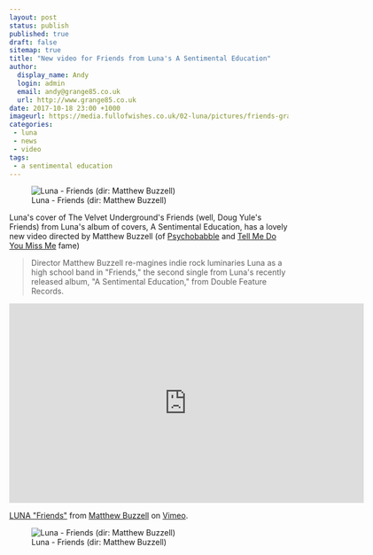 ```yaml
---
layout: post
status: publish
published: true
draft: false
sitemap: true
title: "New video for Friends from Luna's A Sentimental Education"
author:
  display_name: Andy
  login: admin
  email: andy@grange85.co.uk
  url: http://www.grange85.co.uk
date: 2017-10-18 23:00 +1000
imageurl: https://media.fullofwishes.co.uk/02-luna/pictures/friends-grabs/luna-friends-video-caps-01.jpg
categories:
 - luna
 - news
 - video
tags:
 - a sentimental education
---
```

<figure class="caption aligncenter"><img src="https://media.fullofwishes.co.uk/02-luna/pictures/friends-grabs/luna-friends-video-caps-02.jpg" alt="Luna - Friends (dir: Matthew Buzzell)" /><figcaption class="caption-text">Luna - Friends (dir: Matthew Buzzell)</figcaption></figure>
<p class="lead">Luna's cover of The Velvet Underground's Friends (well, Doug Yule's Friends) from Luna's album of covers, A Sentimental Education, has a lovely new video directed by Matthew Buzzell (of <a href="/2012/05/07/video-dean-wareham-in-psycho-babble/">Psychobabble</a> and <a href="/2006/04/26/film-maker-matthew-buzzell-talks-about-tell-me-do-you-miss-me/">Tell Me Do You Miss Me</a> fame)</p>

<blockquote>Director Matthew Buzzell re-magines indie rock luminaries Luna as a high school band in "Friends," the second single from Luna's recently released album, "A Sentimental Education," from Double Feature Records.</blockquote>

<iframe src="https://player.vimeo.com/video/236326499?byline=0&portrait=0" width="640" height="360" frameborder="0" webkitallowfullscreen mozallowfullscreen allowfullscreen></iframe>
<p><a href="https://vimeo.com/236326499">LUNA "Friends"</a> from <a href="https://vimeo.com/semipreciouspictures">Matthew Buzzell</a> on <a href="https://vimeo.com">Vimeo</a>.</p>

<figure class="caption aligncenter"><img src="https://media.fullofwishes.co.uk/02-luna/pictures/friends-grabs/luna-friends-video-caps-01.jpg" alt="Luna - Friends (dir: Matthew Buzzell)" /><figcaption class="caption-text">Luna - Friends (dir: Matthew Buzzell)</figcaption></figure>
